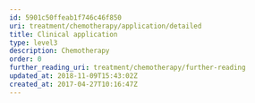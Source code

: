 ```yaml
---
id: 5901c50ffeab1f746c46f850
uri: treatment/chemotherapy/application/detailed
title: Clinical application
type: level3
description: Chemotherapy
order: 0
further_reading_uri: treatment/chemotherapy/further-reading
updated_at: 2018-11-09T15:43:02Z
created_at: 2017-04-27T10:16:47Z
---
```


